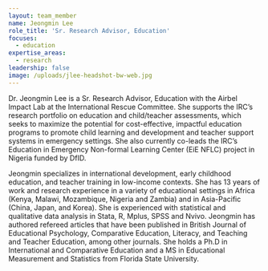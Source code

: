 ```yaml
---
layout: team_member
name: Jeongmin Lee
role_title: 'Sr. Research Advisor, Education'
focuses:
  - education
expertise_areas:
  - research
leadership: false
image: /uploads/jlee-headshot-bw-web.jpg
---
```


Dr. Jeongmin Lee is a Sr. Research Advisor, Education with the Airbel Impact Lab at the International Rescue Committee. She supports the IRC’s research portfolio on education and child/teacher assessments, which seeks to maximize the potential for cost-effective, impactful education programs to promote child learning and development and teacher support systems in emergency settings. She also currently co-leads the IRC’s Education in Emergency Non-formal Learning Center (EiE NFLC) project in Nigeria funded by DfID.

Jeongmin specializes in international development, early childhood education, and teacher training in low-income contexts. She has 13 years of work and research experience in a variety of educational settings in Africa (Kenya, Malawi, Mozambique, Nigeria and Zambia) and in Asia-Pacific (China, Japan, and Korea). She is experienced with statistical and qualitative data analysis in Stata, R, Mplus, SPSS and Nvivo. Jeongmin has authored refereed articles that have been published in British Journal of Educational Psychology, Comparative Education, Literacy, and Teaching and Teacher Education, among other journals. She holds a Ph.D in International and Comparative Education and a MS in Educational Measurement and Statistics from Florida State University.

&nbsp;
